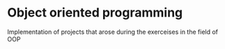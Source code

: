 # Object oriented programming

Implementation of projects that arose during the exerceises in the field of OOP


